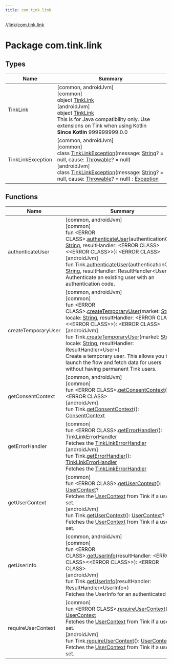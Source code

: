 ```yaml
---
title: com.tink.link
---
```

//[link](../../index.html)/[com.tink.link](index.html)



# Package com.tink.link



## Types


| Name | Summary |
|---|---|
| TinkLink | [common, androidJvm]<br>[common]<br>object [TinkLink]([common]-tink-link/index.html)<br>[androidJvm]<br>object [TinkLink]([android-jvm]-tink-link/index.html)<br>This is for Java compatibility only. Use extensions on Tink when using Kotlin<br>**Since Kotlin** 999999999.0.0 |
| TinkLinkException | [common, androidJvm]<br>[common]<br>class [TinkLinkException]([common]-tink-link-exception/index.html)(message: [String](https://kotlinlang.org/api/latest/jvm/stdlib/kotlin/-string/index.html)? = null, cause: [Throwable](https://kotlinlang.org/api/latest/jvm/stdlib/kotlin/-throwable/index.html)? = null)<br>[androidJvm]<br>class [TinkLinkException]([android-jvm]-tink-link-exception/index.html)(message: [String](https://kotlinlang.org/api/latest/jvm/stdlib/kotlin/-string/index.html)? = null, cause: [Throwable](https://kotlinlang.org/api/latest/jvm/stdlib/kotlin/-throwable/index.html)? = null) : [Exception](https://developer.android.com/reference/kotlin/java/lang/Exception.html) |


## Functions


| Name | Summary |
|---|---|
| authenticateUser | [common, androidJvm]<br>[common]<br>fun &lt;ERROR CLASS&gt;.[authenticateUser]([common]authenticate-user.html)(authenticationCode: [String](https://kotlinlang.org/api/latest/jvm/stdlib/kotlin/-string/index.html), resultHandler: &lt;ERROR CLASS&gt;&lt;&lt;ERROR CLASS&gt;&gt;): &lt;ERROR CLASS&gt;<br>[androidJvm]<br>fun Tink.[authenticateUser]([android-jvm]authenticate-user.html)(authenticationCode: [String](https://kotlinlang.org/api/latest/jvm/stdlib/kotlin/-string/index.html), resultHandler: ResultHandler&lt;User&gt;)<br>Authenticate an existing user with an authentication code. |
| createTemporaryUser | [common, androidJvm]<br>[common]<br>fun &lt;ERROR CLASS&gt;.[createTemporaryUser]([common]create-temporary-user.html)(market: [String](https://kotlinlang.org/api/latest/jvm/stdlib/kotlin/-string/index.html), locale: [String](https://kotlinlang.org/api/latest/jvm/stdlib/kotlin/-string/index.html), resultHandler: &lt;ERROR CLASS&gt;&lt;&lt;ERROR CLASS&gt;&gt;): &lt;ERROR CLASS&gt;<br>[androidJvm]<br>fun Tink.[createTemporaryUser]([android-jvm]create-temporary-user.html)(market: [String](https://kotlinlang.org/api/latest/jvm/stdlib/kotlin/-string/index.html), locale: [String](https://kotlinlang.org/api/latest/jvm/stdlib/kotlin/-string/index.html), resultHandler: ResultHandler&lt;User&gt;)<br>Create a temporary user. This allows you to launch the flow and fetch data for users without having permanent Tink users. |
| getConsentContext | [common, androidJvm]<br>[common]<br>fun &lt;ERROR CLASS&gt;.[getConsentContext]([common]get-consent-context.html)(): &lt;ERROR CLASS&gt;<br>[androidJvm]<br>fun Tink.[getConsentContext]([android-jvm]get-consent-context.html)(): [ConsentContext](../com.tink.link.consent/[android-jvm]-consent-context/index.html) |
| getErrorHandler | [common]<br>fun &lt;ERROR CLASS&gt;.[getErrorHandler]([common]get-error-handler.html)(): [TinkLinkErrorHandler](../com.tink.link.errorhandler/[common]-tink-link-error-handler/index.html)<br>Fetches the [TinkLinkErrorHandler](../com.tink.link.errorhandler/[common]-tink-link-error-handler/index.html)<br>[androidJvm]<br>fun Tink.[getErrorHandler]([android-jvm]get-error-handler.html)(): [TinkLinkErrorHandler](../com.tink.link.errorhandler/[android-jvm]-tink-link-error-handler/index.html)<br>Fetches the [TinkLinkErrorHandler](../com.tink.link.errorhandler/[android-jvm]-tink-link-error-handler/index.html) |
| getUserContext | [common]<br>fun &lt;ERROR CLASS&gt;.[getUserContext]([common]get-user-context.html)(): [UserContext](../com.tink.link.core.user/[common]-user-context/index.html)?<br>Fetches the [UserContext](../com.tink.link.core.user/[common]-user-context/index.html) from Tink if a user is set.<br>[androidJvm]<br>fun Tink.[getUserContext]([android-jvm]get-user-context.html)(): [UserContext](../com.tink.link.core.user/[android-jvm]-user-context/index.html)?<br>Fetches the [UserContext](../com.tink.link.core.user/[android-jvm]-user-context/index.html) from Tink if a user is set. |
| getUserInfo | [common, androidJvm]<br>[common]<br>fun &lt;ERROR CLASS&gt;.[getUserInfo]([common]get-user-info.html)(resultHandler: &lt;ERROR CLASS&gt;&lt;&lt;ERROR CLASS&gt;&gt;): &lt;ERROR CLASS&gt;<br>[androidJvm]<br>fun Tink.[getUserInfo]([android-jvm]get-user-info.html)(resultHandler: ResultHandler&lt;UserInfo&gt;)<br>Fetches the UserInfo for an authenticated user. |
| requireUserContext | [common]<br>fun &lt;ERROR CLASS&gt;.[requireUserContext]([common]require-user-context.html)(): [UserContext](../com.tink.link.core.user/[common]-user-context/index.html)<br>Fetches the [UserContext](../com.tink.link.core.user/[common]-user-context/index.html) from Tink if a user is set.<br>[androidJvm]<br>fun Tink.[requireUserContext]([android-jvm]require-user-context.html)(): [UserContext](../com.tink.link.core.user/[android-jvm]-user-context/index.html)<br>Fetches the [UserContext](../com.tink.link.core.user/[android-jvm]-user-context/index.html) from Tink if a user is set. |

